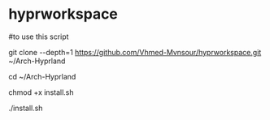 # hyprworkspace
#to use this script

git clone --depth=1 https://github.com/Vhmed-Mvnsour/hyprworkspace.git ~/Arch-Hyprland

cd ~/Arch-Hyprland

chmod +x install.sh

./install.sh

